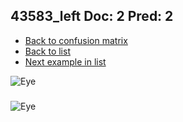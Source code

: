 ## 43583_left Doc: 2 Pred: 2
- [Back to confusion matrix](https://github.com/juliandewit/kaggle_retinopathy/blob/master/matrix.md)
- [Back to list](https://github.com/juliandewit/kaggle_retinopathy/blob/master/lists/22/list.md)
- [Next example in list](https://github.com/juliandewit/kaggle_retinopathy/blob/master/lists/22/43/43589_left.md)

![Eye](https://retinopaty.blob.core.windows.net/size1024/43583_left_2.jpeg)

### 

![Eye]()
